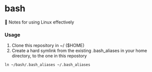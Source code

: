 # bash
:pencil: Notes for using Linux effectively

### Usage
1. Clone this repository in ~/ ($HOME)
2. Create a hard symlink from the existing .bash_aliases in your home directory, to the one in this repostory
```console
ln ~/bash/.bash_aliases ~/.bash_aliases
```

